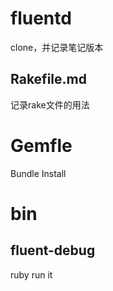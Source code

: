 # fluentd

clone，并记录笔记版本



## Rakefile.md
记录rake文件的用法

# Gemfle
Bundle Install

# bin
## fluent-debug
ruby run it 